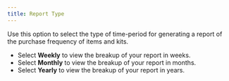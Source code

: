 ```yaml
---
title: Report Type
---
```



Use this option to select the type of time-period for generating a report of the purchase frequency of items and kits.

- Select **Weekly** to view the breakup of your report in weeks.
- Select **Monthly** to view the breakup of your report in months.
- Select **Yearly** to view the breakup of your report in years.

